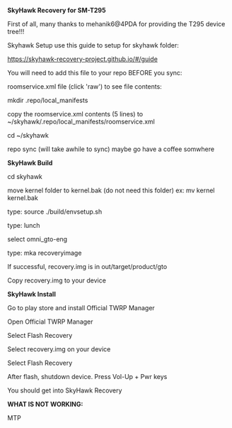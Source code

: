 

<b>SkyHawk Recovery for SM-T295</b>

First of all, many thanks to mehanik6@4PDA for providing the T295 device tree!!!

Skyhawk Setup use this guide to setup for skyhawk folder:

https://skyhawk-recovery-project.github.io/#/guide

You will need to add this file to your repo BEFORE you sync:

roomservice.xml file (click 'raw') to see file contents:

<?xml version="1.0" encoding="UTF-8"?>

<manifest>
  <project name="gcrutchr/android_device_samsung_gto" path="device/samsung/gto" revision="master" remote="github" />
</manifest>

mkdir .repo/local_manifests

copy the roomservice.xml contents (5 lines) to ~/skyhawk/.repo/local_manifests/roomservice.xml

cd ~/skyhawk

repo sync (will take awhile to sync) maybe go have a coffee somwhere

<b>SkyHawk Build</b>

cd skyhawk

move kernel folder to kernel.bak (do not need this folder) ex: mv kernel kernel.bak

type: source ./build/envsetup.sh

type: lunch

select omni_gto-eng

type: mka recoveryimage

If successful, recovery.img is in out/target/product/gto 

Copy recovery.img to your device

<b>SkyHawk Install</b>

Go to play store and install Official TWRP Manager

Open Official TWRP Manager

Select Flash Recovery

Select recovery.img on your device

Select Flash Recovery

After flash, shutdown device. Press Vol-Up + Pwr keys

You should get into SkyHawk Recovery

<b>WHAT IS NOT WORKING:</b>

MTP
